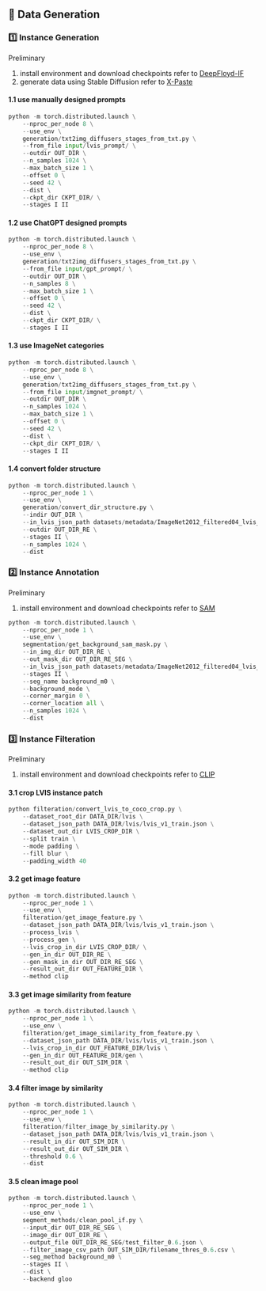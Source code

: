 ## 🔢 Data Generation
### 1️⃣ Instance Generation
Preliminary
1. install environment and download checkpoints refer to [DeepFloyd-IF](https://github.com/deep-floyd/IF)
2. generate data using Stable Diffusion refer to [X-Paste](https://github.com/yoctta/xpaste)

#### 1.1 use manually designed prompts
```python
python -m torch.distributed.launch \
    --nproc_per_node 8 \
    --use_env \
    generation/txt2img_diffusers_stages_from_txt.py \
    --from_file input/lvis_prompt/ \
    --outdir OUT_DIR \
    --n_samples 1024 \
    --max_batch_size 1 \
    --offset 0 \
    --seed 42 \
    --dist \
    --ckpt_dir CKPT_DIR/ \
    --stages I II
```

#### 1.2 use ChatGPT designed prompts
```python
python -m torch.distributed.launch \
    --nproc_per_node 8 \
    --use_env \
    generation/txt2img_diffusers_stages_from_txt.py \
    --from_file input/gpt_prompt/ \
    --outdir OUT_DIR \
    --n_samples 8 \
    --max_batch_size 1 \
    --offset 0 \
    --seed 42 \
    --dist \
    --ckpt_dir CKPT_DIR/ \
    --stages I II
```

#### 1.3 use ImageNet categories
```python
python -m torch.distributed.launch \
    --nproc_per_node 8 \
    --use_env \
    generation/txt2img_diffusers_stages_from_txt.py \
    --from_file input/imgnet_prompt/ \
    --outdir OUT_DIR \
    --n_samples 1024 \
    --max_batch_size 1 \
    --offset 0 \
    --seed 42 \
    --dist \
    --ckpt_dir CKPT_DIR/ \
    --stages I II
```

#### 1.4 convert folder structure
```python
python -m torch.distributed.launch \
    --nproc_per_node 1 \
    --use_env \
    generation/convert_dir_structure.py \
    --indir OUT_DIR \
    --in_lvis_json_path datasets/metadata/ImageNet2012_filtered04_lvis_v1_train_cat_info_250.json \
    --outdir OUT_DIR_RE \
    --stages II \
    --n_samples 1024 \
    --dist
```

### 2️⃣ Instance Annotation
Preliminary
1. install environment and download checkpoints refer to [SAM](https://github.com/facebookresearch/segment-anything)

```python
python -m torch.distributed.launch \
    --nproc_per_node 1 \
    --use_env \
    segmentation/get_background_sam_mask.py \
    --in_img_dir OUT_DIR_RE \
    --out_mask_dir OUT_DIR_RE_SEG \
    --in_lvis_json_path datasets/metadata/ImageNet2012_filtered04_lvis_v1_train_cat_info_250.json \
    --stages II \
    --seg_name background_m0 \
    --background_mode \
    --corner_margin 0 \
    --corner_location all \
    --n_samples 1024 \
    --dist
```

### 3️⃣ Instance Filteration
Preliminary
1. install environment and download checkpoints refer to [CLIP](https://github.com/openai/CLIP)

#### 3.1 crop LVIS instance patch
```python
python filteration/convert_lvis_to_coco_crop.py \
    --dataset_root_dir DATA_DIR/lvis \
    --dataset_json_path DATA_DIR/lvis/lvis_v1_train.json \
    --dataset_out_dir LVIS_CROP_DIR \
    --split train \
    --mode padding \
    --fill blur \
    --padding_width 40
```

#### 3.2 get image feature
```python
python -m torch.distributed.launch \
    --nproc_per_node 1 \
    --use_env \
    filteration/get_image_feature.py \
    --dataset_json_path DATA_DIR/lvis/lvis_v1_train.json \
    --process_lvis \
    --process_gen \
    --lvis_crop_in_dir LVIS_CROP_DIR/ \
    --gen_in_dir OUT_DIR_RE \
    --gen_mask_in_dir OUT_DIR_RE_SEG \
    --result_out_dir OUT_FEATURE_DIR \
    --method clip
```

#### 3.3 get image similarity from feature
```python
python -m torch.distributed.launch \
    --nproc_per_node 1 \
    --use_env \
    filteration/get_image_similarity_from_feature.py \
    --dataset_json_path DATA_DIR/lvis/lvis_v1_train.json \
    --lvis_crop_in_dir OUT_FEATURE_DIR/lvis \
    --gen_in_dir OUT_FEATURE_DIR/gen \
    --result_out_dir OUT_SIM_DIR \
    --method clip
```

#### 3.4 filter image by similarity
```python
python -m torch.distributed.launch \
    --nproc_per_node 1 \
    --use_env \
    filteration/filter_image_by_similarity.py \
    --dataset_json_path DATA_DIR/lvis/lvis_v1_train.json \
    --result_in_dir OUT_SIM_DIR \
    --result_out_dir OUT_SIM_DIR \
    --threshold 0.6 \
    --dist
```

#### 3.5 clean image pool
```python
python -m torch.distributed.launch \
    --nproc_per_node 1 \
    --use_env \
    segment_methods/clean_pool_if.py \
    --input_dir OUT_DIR_RE_SEG \
    --image_dir OUT_DIR_RE \
    --output_file OUT_DIR_RE_SEG/test_filter_0.6.json \
    --filter_image_csv_path OUT_SIM_DIR/filename_thres_0.6.csv \
    --seg_method background_m0 \
    --stages II \
    --dist \
    --backend gloo
```